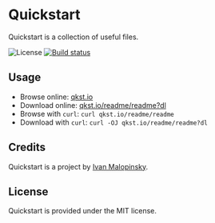 # Quickstart

Quickstart is a collection of useful files.

![License][license-image]
[![Build status][travis-image]][travis-url]

## Usage

* Browse online: [qkst.io](https://qkst.io)
* Download online: [qkst.io/readme/readme?dl](https://qkst.io/readme/readme?dl)
* Browse with `curl`: `curl qkst.io/readme/readme`
* Download with `curl`: `curl -OJ qkst.io/readme/readme?dl`

## Credits

Quickstart is a project by [Ivan Malopinsky](http://imsky.co).

## License

Quickstart is provided under the MIT license.

<!-- References -->

[license-image]: https://img.shields.io/badge/license-MIT-blue.svg
[travis-url]: https://travis-ci.org/imsky/quickstart
[travis-image]: https://img.shields.io/travis/imsky/quickstart/master.svg